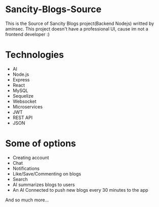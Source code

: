 # Sancity-Blogs-Source
This is the Source of Sancity Blogs project(Backend Nodejs) writted by aminsec.
This project doesn't have a professional UI, cause im not a frontend developer :)

# Technologies
- AI 
- Node.js
- Express
- React
- MySQL
- Sequelize
- Websocket
- Microservices
- JWT
- REST API
- JSON


# Some of options
- Creating account
- Chat
- Notifications
- Like/Save/Commenting on blogs
- Search
- AI summarizes blogs to users
- An AI Connected to push new blogs every 30 minutes to the app

And so much more...
